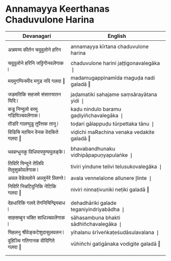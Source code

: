 # Annamayya Keerthanas Chaduvulone Harina

| Devanagari | English |
| ------ | ------ |
|  |  |
| अन्नमय्य कीर्तन चदुवुलोने हरिन   | annamayya kīrtana chaduvulone harina   |
|  |  |
| चदुवुलोने हरिनि जट्टिगॊनवलॆगाक ❘   | chaduvulone harini jaṭṭigonavalegāka ❘   |
| मदमुगप्पिनमीद मगुड नदि गलदा ‖   | madamugappinamīda maguḍa nadi galadā ‖   |
|  |  |
| जडमतिकि सहजमे संसारयातन यिदि ❘   | jaḍamatiki sahajame saṃsārayātana yidi ❘   |
| कडु निन्दुलो बरमु गडियिञ्चवलॆगाक ❘   | kaḍu nindulo baramu gaḍiyiñchavalegāka ❘   |
| तॊडरि गालप्पुडु तूर्पॆत्तक तानु ❘   | toḍari gālappuḍu tūrpettaka tānu ❘   |
| विडिचि मऱचिन वॆनक वॆदकिते गलदा ‖   | viḍichi maRachina venaka vedakite galadā ‖   |
|  |  |
| भवबन्धुनकु विधिपापपुण्यपुलङ्कॆ ❘   | bhavabandhunaku vidhipāpapuṇyapulaṅke ❘   |
| तिविरि यिन्दुने तॆलिवि तॆलुसुकोवलॆगाक ❘   | tiviri yindune telivi telusukovalegāka ❘   |
| अवल वॆन्नॆललोने अल्लुनेरे ल्लिन्ते ❘   | avala vennelalone allunere ḻlinte ❘   |
| निविरि निन्नटिवुनिकि नेटिकि गलदा ‖   | niviri ninnaṭivuniki neṭiki galadā ‖   |
|  |  |
| देहधारिकि गलदे तॆगनियिन्द्रियबाध ❘   | dehadhāriki galade teganiyindriyabādha ❘   |
| साहसम्बुन भक्ति साधिञ्चवलॆगाक ❘   | sāhasambuna bhakti sādhiñchavalegāka ❘   |
| यिहलनु श्रीवेङ्कटेशुदासुलवलन ❘   | yihalanu śrīveṅkaṭeśudāsulavalana ❘   |
| वूहिञ्चि गतिगानक वॊदिगिते गलदा ‖   | vūhiñchi gatigānaka vodigite galadā ‖   |
|  |  |
|  |  |
